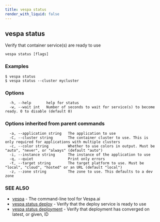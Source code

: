 ```yaml
---
title: vespa status
render_with_liquid: false
---
```


## vespa status

Verify that container service(s) are ready to use

```
vespa status [flags]
```

### Examples

```
$ vespa status
$ vespa status --cluster mycluster
```

### Options

```
  -h, --help       help for status
  -w, --wait int   Number of seconds to wait for service(s) to become ready. 0 to disable (default 0)
```

### Options inherited from parent commands

```
  -a, --application string   The application to use
  -C, --cluster string       The container cluster to use. This is only required for applications with multiple clusters
  -c, --color string         Whether to use colors in output. Must be "auto", "never", or "always" (default "auto")
  -i, --instance string      The instance of the application to use
  -q, --quiet                Print only errors
  -t, --target string        The target platform to use. Must be "local", "cloud", "hosted" or an URL (default "local")
  -z, --zone string          The zone to use. This defaults to a dev zone
```

### SEE ALSO

* [vespa](vespa.html)	 - The command-line tool for Vespa.ai
* [vespa status deploy](vespa_status_deploy.html)	 - Verify that the deploy service is ready to use
* [vespa status deployment](vespa_status_deployment.html)	 - Verify that deployment has converged on latest, or given, ID

